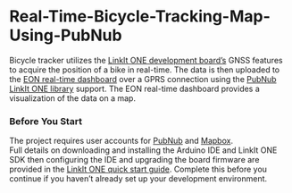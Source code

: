 # Real-Time-Bicycle-Tracking-Map-Using-PubNub
Bicycle tracker utilizes the [LinkIt ONE development board’s](http://labs.mediatek.com/oneguide) GNSS features to acquire the 
position of a bike in real-time. The data is then uploaded to the [EON real-time dashboard](http://www.pubnub.com/developers/eon/) 
over a GPRS connection using the [PubNub LinkIt ONE library](https://github.com/pubnub/LinkItONE) support. The EON real-time dashboard provides a visualization of the data on a map.

### Before You Start 

The project requires user accounts for [PubNub](https://www.pubnub.com/) and [Mapbox](https://www.mapbox.com/projects/).  
Full details on downloading and installing the Arduino IDE and LinkIt ONE SDK then configuring the IDE and upgrading the board firmware are provided in the [LinkIt ONE quick start guide](http://labs.mediatek.com/site/global/developer_tools/mediatek_linkit/get-started/index.gsp). Complete this before you continue if you haven’t already set up your development environment. 
